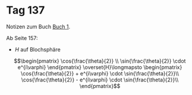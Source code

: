 # Tag 137

Notizen zum Buch [Buch 1](../Buch1.md).

Ab Seite 157:
* $H$ auf Blochsphäre
```math
\begin{pmatrix}
\cos{\frac{\theta}{2}} \\
\sin{\frac{\theta}{2}} \cdot e^{i\varphi}
\end{pmatrix}
\overset{H}\longmapsto
\begin{pmatrix}
\cos{\frac{\theta}{2}} + e^{i\varphi} \cdot \sin{\frac{\theta}{2}}\\
\cos{\frac{\theta}{2}} - e^{i\varphi} \cdot \sin{\frac{\theta}{2}}\\
\end{pmatrix}
```
